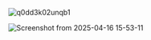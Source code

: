![q0dd3k02unqb1](https://github.com/user-attachments/assets/241eb400-ee02-43c2-8802-fb551d0e8f9f)

![Screenshot from 2025-04-16 15-53-11](https://github.com/user-attachments/assets/6a787af2-66c0-4a0d-80f2-2b264e368c8a)
